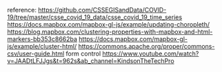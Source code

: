 reference:
https://github.com/CSSEGISandData/COVID-19/tree/master/csse_covid_19_data/csse_covid_19_time_series
https://docs.mapbox.com/mapbox-gl-js/example/updating-choropleth/
https://blog.mapbox.com/clustering-properties-with-mapbox-and-html-markers-bb353c8662ba
https://docs.mapbox.com/mapbox-gl-js/example/cluster-html/
https://commons.apache.org/proper/commons-csv/user-guide.html
form control
https://www.youtube.com/watch?v=JAADtLFJJgs&t=962s&ab_channel=KindsonTheTechPro